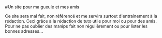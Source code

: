 #Un site pour ma gueule et mes amis

Ce site sera mal fait, non référencé et me servira surtout d'entrainement à la rédaction. Ceci grâce à la rédaction de tuto utile pour moi ou pour des amis. Pour ne pas oublier des manips fait non régulièrement ou pour lister les bonnes adresses...